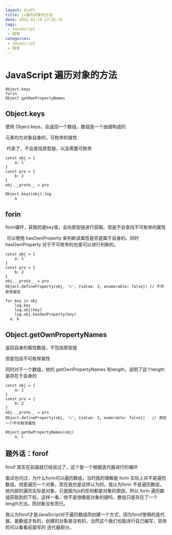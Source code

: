 ```yaml
---
layout: draft
title: js遍历对象的方法
date: 2022-01-19 17:32:25
tags:
 - JavaScript
 - 随笔
categories:
 - JavaScript
 - 随笔
---
```




#  JavaScript 遍历对象的方法

```
Object.keys
forin
Object.getOwnPropertyNames
```



## Object.keys

使用 Object.keys，会返回一个数组，数组是一个由键构成的

元素均为对象自身的，可枚举的属性

​	代表了，不会查找原型链，以及需要可枚举

```
const obj = {
	a: 1
}
const pro = {
	b: 2
}
obj.__proto__ = pro

Object.keys(obj).log
	a
```



## forin

forin循环，获取的是key值，会向原型链进行获取。但是不会查找不可枚举的属性

​	可以使用 hasOwnProperty 来判断该属性是否是属于自身的。同时 hasOwnProperty 对于不可枚举的也是可以进行判断的。

```
const obj = {
	a: 1
}
const pro = {
	b: 2
}
obj.__proto__ = pro
Object.defineProperty(obj, 'c', {value: 3, enumerable: false}) // 不可枚举属性

for key in obj
	log.key
	log.obj[key]
	log.obj.hasOwnProperty(key)
  a, b
```



## Object.getOwnPropertyNames

返回自身的属性数组，不包括原型链

但是包括不可枚举属性

同时对于一个数组，他的 getOwnPropertyNames 有length，说明了这个length是存在于自身的

```
const obj = {
	a: 1
}
const pro = {
	b: 2
}
obj.__proto__ = pro
Object.defineProperty(obj, 'c', {value: 3, eumerable: false})	// 添加一个不可枚举属性

Object.getOwPropertyNames(obj)
	a, c
```



## 题外话：forof

forof 其实在前面就已经说过了，这个是一个根据迭代器进行的循环

面试也问过，为什么forin可以遍历数组，当时我的理解是 forin 实际上并不是遍历数组，他是遍历一个对象，现在我也是这样认为的，我认为forin 不是遍历数组，他内部的遍历实际是对象，只是因为js的任何都是对象的原因，所以 forin 遍历数组获取到的下标，这样一看，他不是很像是对象的键吗，数组只是存在了一个length方法。而对象没有而已。

我认为forof才是JavaScript对于遍历数组而创建一个方式，因为forof使用的迭代器，是数组才有的，创建的对象是没有的，当然这个我们也能进行自己编写，具体的可以看看前面写的 迭代器部分。

